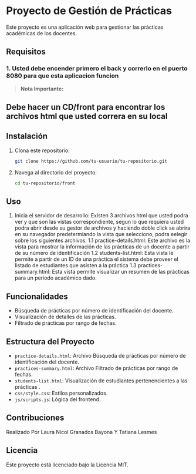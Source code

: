 # Proyecto de Gestión de Prácticas

Este proyecto es una aplicación web para gestionar las prácticas académicas de los docentes.

## Requisitos
### 1. Usted debe encender primero el back y correrlo en el puerto 8080 para que esta aplicacion funcion 
> **Nota Importante:**
## Debe hacer un CD/front para encontrar los archivos html que usted correra en su local
>



## Instalación

1. Clona este repositorio:
    ```bash
    git clone https://github.com/tu-usuario/tu-repositorio.git
    ```
2. Navega al directorio del proyecto:
    ```bash
    cd tu-repositorio/front
    ```
   

## Uso

1. Inicia el servidor de desarrollo:
   Existen 3 archivos html que usted podra ver y que son las vistas correspondiente, segun lo que requiera usted podra abrir desde su gestor de archivos y haciendo doble click se abrira en su navegador predetermiando la vista que selecciono, podra eelegir sobre los siguientes archivos:
   1.1 practice-details.html: Este archivo es la vista para mostrar la información de las prácticas de un docente a partir de su número de identificación
   1.2 students-list.html: Esta vista le permite a partir de un ID de una práctica el sistema debe proveer el listado de estudiantes que asisten a la práctica
   1.3 practices-summary.html: Esta vista permite visualizar un resumen de las prácticas para un periodo académico dado.



## Funcionalidades

- Búsqueda de prácticas por número de identificación del docente.
- Visualización de detalles de las prácticas.
- Filtrado de prácticas por rango de fechas.

## Estructura del Proyecto

- `practice-details.html`: Archivo Búsqueda de prácticas por número de identificación del docente.
 - `practices-summary.html`: Archivo Filtrado de prácticas por rango de fechas.
- `students-list.html`: Visualización de estudiantes pertenencientes a las prácticas .
- `css/style.css`: Estilos personalizados.
- `js/scripts.js`: Lógica del frontend.

## Contribuciones

Realizado Por Laura Nicol Granados Bayona Y Tatiana Lesmes 

## Licencia

Este proyecto está licenciado bajo la Licencia MIT.